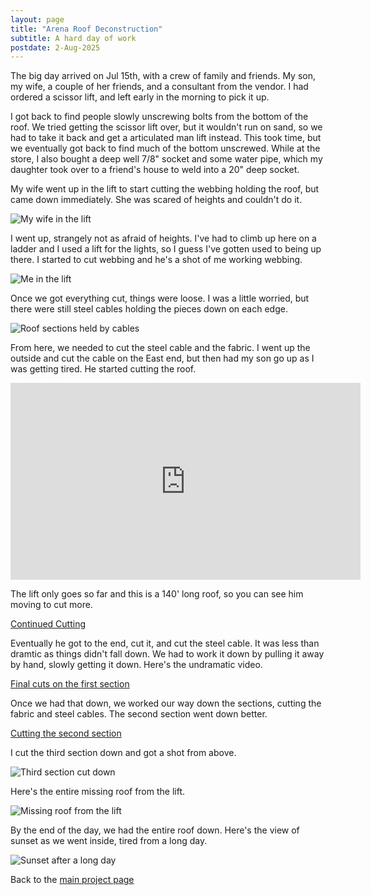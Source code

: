 ```yaml
---
layout: page
title: "Arena Roof Deconstruction"
subtitle: A hard day of work
postdate: 2-Aug-2025
---
```

The big day arrived on Jul 15th, with a crew of family and friends. My son, my wife, a couple of her friends, and a consultant from the vendor. I had ordered a scissor lift, and left early in the morning to pick it up.

I got back to find people slowly unscrewing bolts from the bottom of the roof. We tried getting the scissor lift over, but it wouldn't run on sand, so we had to take it back and get a articulated man lift instead. This took time, but we eventually got back to find much of the bottom unscrewed. While at the store, I also bought a deep well 7/8" socket and some water pipe, which my daughter took over to a friend's house to weld into a 20" deep socket.

My wife went up in the lift to start cutting the webbing holding the roof, but came down immediately. She was scared of heights and couldn't do it. 

![My wife in the lift](/assets/img/arena/arena_wife_in_lift.png)

I went up, strangely not as afraid of heights. I've had to climb up here on a ladder and I used a lift for the lights, so I guess I've gotten used to being up there. I started to cut webbing and he's a shot of me working webbing.

![Me in the lift](/assets/img/arena/arena_me_in_lift.png)

Once we got everything cut, things were loose. I was a little worried, but there were still steel cables holding the pieces down on each edge. 

![Roof sections held by cables](/assets/img/arena/arena_roof_sections.png)

From here, we needed to cut the steel cable and the fabric. I went up the outside and cut the cable on the East end, but then had my son go up as I was getting tired. He started cutting the roof.

<iframe width="560" height="315" src="https://youtube.com/shorts/GDhDMtAaqvA" title="YouTube video player" frameborder="0" allow="accelerometer; autoplay; clipboard-write; encrypted-media; gyroscope; picture-in-picture; web-share" referrerpolicy="strict-origin-when-cross-origin" allowfullscreen></iframe>

The lift only goes so far and this is a 140' long roof, so you can see him moving to cut more.

[Continued Cutting](https://youtube.com/shorts/5EAZFk3Uxfs)

Eventually he got to the end, cut it, and cut the steel cable. It was less than dramtic as things didn't fall down. We had to work it down by pulling it away by hand, slowly getting it down. Here's the undramatic video.

[Final cuts on the first section](https://youtube.com/shorts/qj28qgSqYmo)

Once we had that down, we worked our way down the sections, cutting the fabric and steel cables. The second section went down better.

[Cutting the second section](https://youtube.com/shorts/GDhDMtAaqvA)

I cut the third section down and got a shot from above.

![Third section cut down](/assets/img/arena/arena_third_section.png)

Here's the entire missing roof from the lift.

![Missing roof from the lift](/assets/img/arena/arena_missing_roof.png)

By the end of the day, we had the entire roof down. Here's the view of sunset as we went inside, tired from a long day.

![Sunset after a long day](/assets/img/arena/arena_sunset.png)

Back to the [main project page](/projects/arenaroof/index.md)